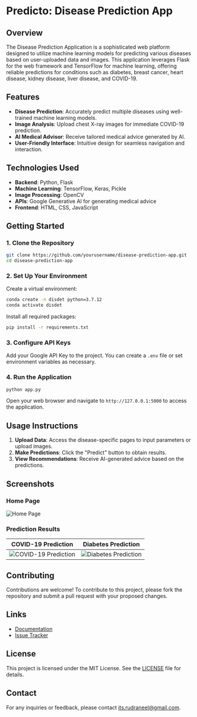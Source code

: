 # **Predicto: Disease Prediction App**

## **Overview**

The Disease Prediction Application is a sophisticated web platform designed to utilize machine learning models for predicting various diseases based on user-uploaded data and images. This application leverages Flask for the web framework and TensorFlow for machine learning, offering reliable predictions for conditions such as diabetes, breast cancer, heart disease, kidney disease, liver disease, and COVID-19.

## **Features**

- **Disease Prediction**: Accurately predict multiple diseases using well-trained machine learning models.
- **Image Analysis**: Upload chest X-ray images for immediate COVID-19 prediction.
- **AI Medical Advisor**: Receive tailored medical advice generated by AI.
- **User-Friendly Interface**: Intuitive design for seamless navigation and interaction.

## **Technologies Used**

- **Backend**: Python, Flask
- **Machine Learning**: TensorFlow, Keras, Pickle
- **Image Processing**: OpenCV
- **APIs**: Google Generative AI for generating medical advice
- **Frontend**: HTML, CSS, JavaScript

## **Getting Started**

### **1. Clone the Repository**

```bash
git clone https://github.com/yourusername/disease-prediction-app.git
cd disease-prediction-app
```

### **2. Set Up Your Environment**

Create a virtual environment:

```bash
conda create -n disdet python=3.7.12
conda activate disdet
```

Install all required packages:

```bash
pip install -r requirements.txt
```

### **3. Configure API Keys**

Add your Google API Key to the project. You can create a `.env` file or set environment variables as necessary.

### **4. Run the Application**

```bash
python app.py
```

Open your web browser and navigate to `http://127.0.0.1:5000` to access the application.

## **Usage Instructions**

1. **Upload Data**: Access the disease-specific pages to input parameters or upload images.
2. **Make Predictions**: Click the "Predict" button to obtain results.
3. **View Recommendations**: Receive AI-generated advice based on the predictions.

## **Screenshots**

### **Home Page**

![Home Page](/screenshots/home_page.png)


### **Prediction Results**

| COVID-19 Prediction | Diabetes Prediction |
|---------------------|---------------|
| ![COVID-19 Prediction](/screenshots/covid.png) | ![Diabetes Prediction](/screenshots/diabetes.png) |

## **Contributing**

Contributions are welcome! To contribute to this project, please fork the repository and submit a pull request with your proposed changes.

## **Links**

- [Documentation](https://github.com/rudyoactiv/ml-diagnosis)
- [Issue Tracker](https://github.com/yourusername/disease-prediction-app/issues)

## **License**

This project is licensed under the MIT License. See the [LICENSE](LICENSE) file for details.

## **Contact**

For any inquiries or feedback, please contact its.rudraneel@gmail.com.
